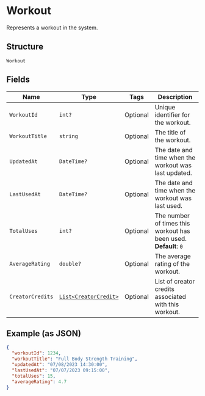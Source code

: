 
# Workout

Represents a workout in the system.

## Structure

`Workout`

## Fields

| Name | Type | Tags | Description |
|  --- | --- | --- | --- |
| `WorkoutId` | `int?` | Optional | Unique identifier for the workout. |
| `WorkoutTitle` | `string` | Optional | The title of the workout. |
| `UpdatedAt` | `DateTime?` | Optional | The date and time when the workout was last updated. |
| `LastUsedAt` | `DateTime?` | Optional | The date and time when the workout was last used. |
| `TotalUses` | `int?` | Optional | The number of times this workout has been used.<br>**Default**: `0` |
| `AverageRating` | `double?` | Optional | The average rating of the workout. |
| `CreatorCredits` | [`List<CreatorCredit>`](../../doc/models/creator-credit.md) | Optional | List of creator credits associated with this workout. |

## Example (as JSON)

```json
{
  "workoutId": 1234,
  "workoutTitle": "Full Body Strength Training",
  "updatedAt": "07/08/2023 14:30:00",
  "lastUsedAt": "07/07/2023 09:15:00",
  "totalUses": 15,
  "averageRating": 4.7
}
```

